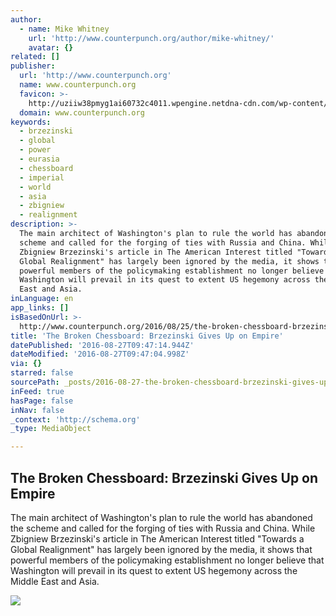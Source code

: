 ```yaml
---
author:
  - name: Mike Whitney
    url: 'http://www.counterpunch.org/author/mike-whitney/'
    avatar: {}
related: []
publisher:
  url: 'http://www.counterpunch.org'
  name: www.counterpunch.org
  favicon: >-
    http://uziiw38pmyg1ai60732c4011.wpengine.netdna-cdn.com/wp-content/dropzone/2015/06/cpfav.png
  domain: www.counterpunch.org
keywords:
  - brzezinski
  - global
  - power
  - eurasia
  - chessboard
  - imperial
  - world
  - asia
  - zbigniew
  - realignment
description: >-
  The main architect of Washington's plan to rule the world has abandoned the
  scheme and called for the forging of ties with Russia and China. While
  Zbigniew Brzezinski's article in The American Interest titled "Towards a
  Global Realignment" has largely been ignored by the media, it shows that
  powerful members of the policymaking establishment no longer believe that
  Washington will prevail in its quest to extent US hegemony across the Middle
  East and Asia.
inLanguage: en
app_links: []
isBasedOnUrl: >-
  http://www.counterpunch.org/2016/08/25/the-broken-chessboard-brzezinski-gives-up-on-empire/
title: 'The Broken Chessboard: Brzezinski Gives Up on Empire'
datePublished: '2016-08-27T09:47:14.944Z'
dateModified: '2016-08-27T09:47:04.998Z'
via: {}
starred: false
sourcePath: _posts/2016-08-27-the-broken-chessboard-brzezinski-gives-up-on-empire.md
inFeed: true
hasPage: false
inNav: false
_context: 'http://schema.org'
_type: MediaObject

---
```

<article style=""><h1>The Broken Chessboard: Brzezinski Gives Up on Empire</h1><p>The main architect of Washington's plan to rule the world has abandoned the scheme and called for the forging of ties with Russia and China. While Zbigniew Brzezinski's article in The American Interest titled "Towards a Global Realignment" has largely been ignored by the media, it shows that powerful members of the policymaking establishment no longer believe that Washington will prevail in its quest to extent US hegemony across the Middle East and Asia.</p><img src="http://www.counterpunch.org/wp-content/dropzone/2016/08/Screen-Shot-2016-08-24-at-8.03.56-PM.png" /></article>